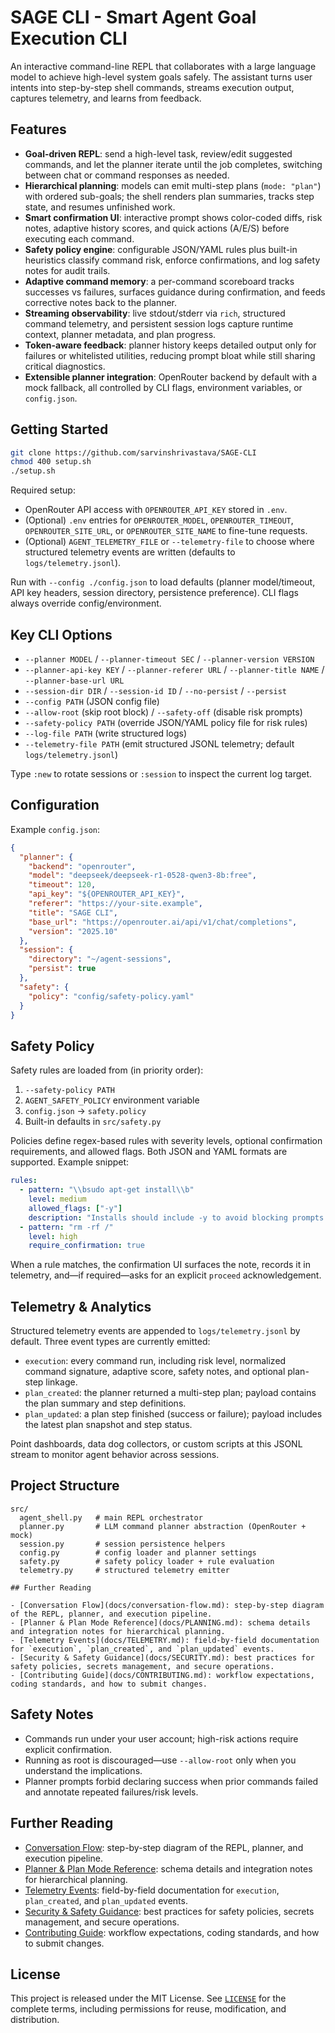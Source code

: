 # SAGE CLI - Smart Agent Goal Execution CLI

An interactive command-line REPL that collaborates with a large language model to achieve high-level system goals safely. The assistant turns user intents into step-by-step shell commands, streams execution output, captures telemetry, and learns from feedback.

## Features

- **Goal-driven REPL**: send a high-level task, review/edit suggested commands, and let the planner iterate until the job completes, switching between chat or command responses as needed.
- **Hierarchical planning**: models can emit multi-step plans (`mode: "plan"`) with ordered sub-goals; the shell renders plan summaries, tracks step state, and resumes unfinished work.
- **Smart confirmation UI**: interactive prompt shows color-coded diffs, risk notes, adaptive history scores, and quick actions (A/E/S) before executing each command.
- **Safety policy engine**: configurable JSON/YAML rules plus built-in heuristics classify command risk, enforce confirmations, and log safety notes for audit trails.
- **Adaptive command memory**: a per-command scoreboard tracks successes vs failures, surfaces guidance during confirmation, and feeds corrective notes back to the planner.
- **Streaming observability**: live stdout/stderr via `rich`, structured command telemetry, and persistent session logs capture runtime context, planner metadata, and plan progress.
- **Token-aware feedback**: planner history keeps detailed output only for failures or whitelisted utilities, reducing prompt bloat while still sharing critical diagnostics.
- **Extensible planner integration**: OpenRouter backend by default with a mock fallback, all controlled by CLI flags, environment variables, or `config.json`.

## Getting Started

```bash
git clone https://github.com/sarvinshrivastava/SAGE-CLI
chmod 400 setup.sh
./setup.sh
```

Required setup:

- OpenRouter API access with `OPENROUTER_API_KEY` stored in `.env`.
- (Optional) `.env` entries for `OPENROUTER_MODEL`, `OPENROUTER_TIMEOUT`, `OPENROUTER_SITE_URL`, or `OPENROUTER_SITE_NAME` to fine-tune requests.
- (Optional) `AGENT_TELEMETRY_FILE` or `--telemetry-file` to choose where structured telemetry events are written (defaults to `logs/telemetry.jsonl`).

Run with `--config ./config.json` to load defaults (planner model/timeout, API key headers, session directory, persistence preference). CLI flags always override config/environment.

## Key CLI Options

- `--planner MODEL` / `--planner-timeout SEC` / `--planner-version VERSION`
- `--planner-api-key KEY` / `--planner-referer URL` / `--planner-title NAME` / `--planner-base-url URL`
- `--session-dir DIR` / `--session-id ID` / `--no-persist` / `--persist`
- `--config PATH` (JSON config file)
- `--allow-root` (skip root block) / `--safety-off` (disable risk prompts)
- `--safety-policy PATH` (override JSON/YAML policy file for risk rules)
- `--log-file PATH` (write structured logs)
- `--telemetry-file PATH` (emit structured JSONL telemetry; default `logs/telemetry.jsonl`)

Type `:new` to rotate sessions or `:session` to inspect the current log target.

## Configuration

Example `config.json`:

```json
{
  "planner": {
    "backend": "openrouter",
    "model": "deepseek/deepseek-r1-0528-qwen3-8b:free",
    "timeout": 120,
    "api_key": "${OPENROUTER_API_KEY}",
    "referer": "https://your-site.example",
    "title": "SAGE CLI",
    "base_url": "https://openrouter.ai/api/v1/chat/completions",
    "version": "2025.10"
  },
  "session": {
    "directory": "~/agent-sessions",
    "persist": true
  },
  "safety": {
    "policy": "config/safety-policy.yaml"
  }
}
```

## Safety Policy

Safety rules are loaded from (in priority order):

1. `--safety-policy PATH`
2. `AGENT_SAFETY_POLICY` environment variable
3. `config.json` → `safety.policy`
4. Built-in defaults in `src/safety.py`

Policies define regex-based rules with severity levels, optional confirmation requirements, and allowed flags. Both JSON and YAML formats are supported. Example snippet:

```yaml
rules:
  - pattern: "\\bsudo apt-get install\\b"
    level: medium
    allowed_flags: ["-y"]
    description: "Installs should include -y to avoid blocking prompts."
  - pattern: "rm -rf /"
    level: high
    require_confirmation: true
```

When a rule matches, the confirmation UI surfaces the note, records it in telemetry, and—if required—asks for an explicit `proceed` acknowledgement.

## Telemetry & Analytics

Structured telemetry events are appended to `logs/telemetry.jsonl` by default. Three event types are currently emitted:

- `execution`: every command run, including risk level, normalized command signature, adaptive score, safety notes, and optional plan-step linkage.
- `plan_created`: the planner returned a multi-step plan; payload contains the plan summary and step definitions.
- `plan_updated`: a plan step finished (success or failure); payload includes the latest plan snapshot and step status.

Point dashboards, data dog collectors, or custom scripts at this JSONL stream to monitor agent behavior across sessions.

## Project Structure

```
src/
  agent_shell.py   # main REPL orchestrator
  planner.py       # LLM command planner abstraction (OpenRouter + mock)
  session.py       # session persistence helpers
  config.py        # config loader and planner settings
  safety.py        # safety policy loader + rule evaluation
  telemetry.py     # structured telemetry emitter

## Further Reading

- [Conversation Flow](docs/conversation-flow.md): step-by-step diagram of the REPL, planner, and execution pipeline.
- [Planner & Plan Mode Reference](docs/PLANNING.md): schema details and integration notes for hierarchical planning.
- [Telemetry Events](docs/TELEMETRY.md): field-by-field documentation for `execution`, `plan_created`, and `plan_updated` events.
- [Security & Safety Guidance](docs/SECURITY.md): best practices for safety policies, secrets management, and secure operations.
- [Contributing Guide](docs/CONTRIBUTING.md): workflow expectations, coding standards, and how to submit changes.
```

## Safety Notes

- Commands run under your user account; high-risk actions require explicit confirmation.
- Running as root is discouraged—use `--allow-root` only when you understand the implications.
- Planner prompts forbid declaring success when prior commands failed and annotate repeated failures/risk levels.

## Further Reading

- [Conversation Flow](docs/conversation-flow.md): step-by-step diagram of the REPL, planner, and execution pipeline.
- [Planner & Plan Mode Reference](docs/PLANNING.md): schema details and integration notes for hierarchical planning.
- [Telemetry Events](docs/TELEMETRY.md): field-by-field documentation for `execution`, `plan_created`, and `plan_updated` events.
- [Security & Safety Guidance](docs/SECURITY.md): best practices for safety policies, secrets management, and secure operations.
- [Contributing Guide](docs/CONTRIBUTING.md): workflow expectations, coding standards, and how to submit changes.

## License

This project is released under the MIT License. See [`LICENSE`](./LICENSE) for the complete terms, including permissions for reuse, modification, and distribution.
